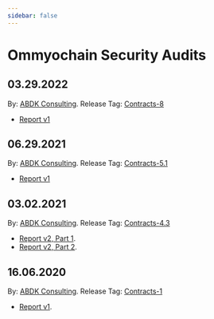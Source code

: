 ```yaml
---
sidebar: false
---
```


# Ommyochain Security Audits

## 03.29.2022

By: [ABDK Consulting](https://www.abdk.consulting/). Release Tag:
[Contracts-8](https://github.com/Ommyochain/Ommyochain-docs/releases/tag/contracts-8)

- [Report v1](/ABDK_ZkSync_V8.pdf)

## 06.29.2021

By: [ABDK Consulting](https://www.abdk.consulting/). Release Tag:
[Contracts-5.1](https://github.com/Ommyochain/Ommyochain-docs/releases/tag/contracts-5.1)

- [Report v1](/ABDK-ZkSync-Audit-v5.pdf)

## 03.02.2021

By: [ABDK Consulting](https://www.abdk.consulting/). Release Tag:
[Contracts-4.3](https://github.com/Ommyochain/Ommyochain-docs/releases/tag/contracts-4.3)

- [Report v2, Part 1](/ABDK-ZKSync-Audit-v2-part1.pdf).
- [Report v2, Part 2](/ABDK-ZKSync-Audit-v2-part2.pdf).

## 16.06.2020

By: [ABDK Consulting](https://www.abdk.consulting/). Release Tag:
[Contracts-1](https://github.com/Ommyochain/Ommyochain-docs/releases/tag/contracts-1)

- [Report v1](/ommyochain-1.0-audit.pdf).
